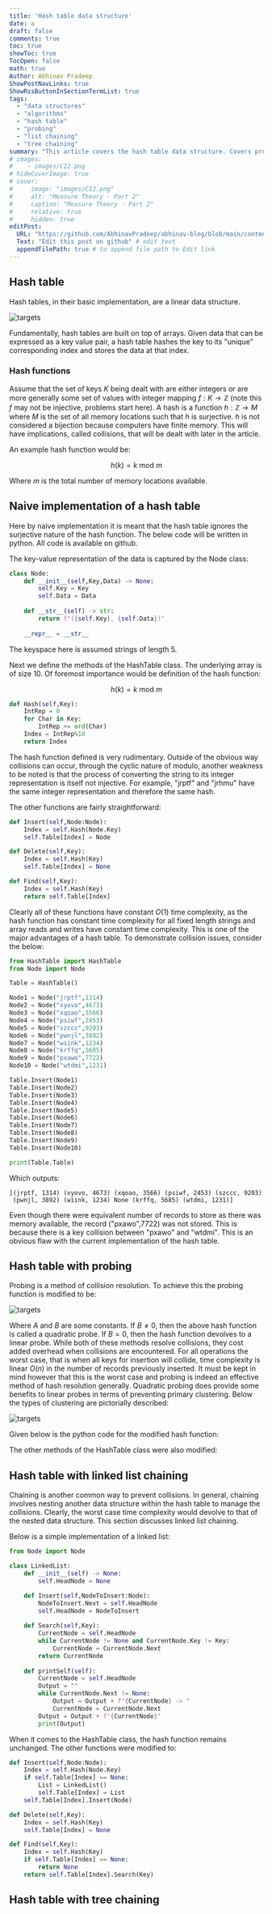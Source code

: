 ```yaml
---
title: 'Hash table data structure'
date: a
draft: false
comments: true
toc: true
showToc: true
TocOpen: false
math: true
Author: Abhinav Pradeep
ShowPostNavLinks: true
ShowRssButtonInSectionTermList: true
tags:  
  - "data structures"
  - "algorithms"
  - "hash table"
  - "probing"
  - "list chaining"
  - "tree chaining"
summary: "This article covers the hash table data structure. Covers probing and chaining techniques."
# images:
#    - images/CI2.png
# hideCoverImage: true
# cover:
#     image: "images/CI2.png"
#     alt: "Measure Theory - Part 2"
#     caption: "Measure Theory - Part 2"
#     relative: true
#     hidden: true
editPost:
  URL: "https://github.com/AbhinavPradeep/abhinav-blog/blob/main/content"
  Text: "Edit this post on github" # edit text
  appendFilePath: true # to append file path to Edit link
---
```


## Hash table

Hash tables, in their basic implementation, are a linear data structure. 

![targets](/HT1.png)

Fundamentally, hash tables are built on top of arrays. Given data that can be expressed as a key value pair, a hash table hashes the key to its "unique" corresponding index and stores the data at that index. 

### Hash functions

Assume that the set of keys $K$ being dealt with are either integers or are more generally some set of values with integer mapping $f:K \to \mathbb{Z} \text{ }$ (note this $f$ may not be injective, problems start here). A hash is a function $h: \mathbb{Z} \to M$ where $M$ is the set of all memory locations such that $h$ is surjective. $h$ is not considered a bijection because computers have finite memory. This will have implications, called collisions, that will be dealt with later in the article.

An example hash function would be:

$$h(k) = k \text{ mod } m$$

Where $m$ is the total number of memory locations available.

## Naive implementation of a hash table

Here by naive implementation it is meant that the hash table ignores the surjective nature of the hash function. The below code will be written in python. All code is available on github.

The key-value representation of the data is captured by the Node class:

```python
class Node:
    def __init__(self,Key,Data) -> None:
        self.Key = Key
        self.Data = Data
    
    def __str__(self) -> str:
        return f"({self.Key}, {self.Data})"
    
    __repr__ = __str__
```

The keyspace here is assumed strings of length 5. 

Next we define the methods of the HashTable class. The underlying array is of size 10. Of foremost importance would be definition of the hash function:

$$h(k) = k \text{ mod } m$$

```python
def Hash(self,Key):
    IntRep = 0
    for Char in Key:
        IntRep += ord(Char)
    Index = IntRep%10
    return Index
```

The hash function defined is very rudimentary. Outside of the obvious way collisions can occur, through the cyclic nature of modulo, another weakness to be noted is that the process of converting the string to its integer representation is itself not injective. For example, "jrptf" and "jrhmu" have the same integer representation and therefore the same hash.

The other functions are fairly straightforward:

```python
def Insert(self,Node:Node):
    Index = self.Hash(Node.Key)
    self.Table[Index] = Node

def Delete(self,Key):
    Index = self.Hash(Key)
    self.Table[Index] = None

def Find(self,Key):
    Index = self.Hash(Key)
    return self.Table[Index]
```

Clearly all of these functions have constant $O(1)$ time complexity, as the hash function has constant time complexity for all fixed length strings and array reads and writes have constant time complexity. This is one of the major advantages of a hash table. To demonstrate collision issues, consider the below:

```python
from HashTable import HashTable
from Node import Node

Table = HashTable()

Node1 = Node("jrptf",1314)
Node2 = Node("xyovo",4673)
Node3 = Node("xqoao",3566)
Node4 = Node("psiwf",2453)
Node5 = Node("szccc",9203)
Node6 = Node("pwnjl",3892)
Node7 = Node("wiink",1234)
Node8 = Node("krffq",5685)
Node9 = Node("pxawo",7722)
Node10 = Node("wtdmi",1231)

Table.Insert(Node1)
Table.Insert(Node2)
Table.Insert(Node3)
Table.Insert(Node4)
Table.Insert(Node5)
Table.Insert(Node6)
Table.Insert(Node7)
Table.Insert(Node8)
Table.Insert(Node9)
Table.Insert(Node10)

print(Table.Table)
```

Which outputs:

```terminal
[(jrptf, 1314) (xyovo, 4673) (xqoao, 3566) (psiwf, 2453) (szccc, 9203)
 (pwnjl, 3892) (wiink, 1234) None (krffq, 5685) (wtdmi, 1231)]
```

Even though there were equivalent number of records to store as there was memory available, the record ("pxawo",7722) was not stored. This is because there is a key collision between "pxawo" and "wtdmi". This is an obvious flaw with the current implementation of the hash table. 

## Hash table with probing

Probing is a method of collision resolution. To achieve this the probing function is modified to be:

![targets](/HT2.png)

<!-- $$h(k,i) = (k + Ai + Bi^2)\text{ mod } m$$ -->

Where $A$ and $B$ are some constants. If $B \neq 0$, then the above hash function is called a quadratic probe. If $B = 0$, then the hash function devolves to a linear probe. While both of these methods resolve collisions, they cost added overhead when collisions are encountered. For all operations the worst case, that is when all keys for insertion will collide, time complexity is linear $O(n)$ in the number of records previously inserted. It must be kept in mind however that this is the worst case and probing is indeed an effective method of hash resolution generally. Quadratic probing does provide some benefits to linear probes in terms of preventing primary clustering. Below the types of clustering are pictorially described:

![targets](/HT3.png)

Given below is the python code for the modified hash function:

The other methods of the HashTable class were also modified:


<!-- $$h(k,i) = (k + Ai)\text{ mod } m$$ -->

## Hash table with linked list chaining

Chaining is another common way to prevent collisions. In general, chaining involves nesting another data structure within the hash table to manage the collisions. Clearly, the worst case time complexity would devolve to that of the nested data structure. This section discusses linked list chaining.

Below is a simple implementation of a linked list:

```python
from Node import Node

class LinkedList:
    def __init__(self) -> None:
        self.HeadNode = None

    def Insert(self,NodeToInsert:Node):
        NodeToInsert.Next = self.HeadNode
        self.HeadNode = NodeToInsert
    
    def Search(self,Key):
        CurrentNode = self.HeadNode
        while CurrentNode != None and CurrentNode.Key != Key:
            CurrentNode = CurrentNode.Next
        return CurrentNode
    
    def printSelf(self):
        CurrentNode = self.HeadNode
        Output = ""
        while CurrentNode.Next != None:
            Output = Output + f"{CurrentNode} -> "
            CurrentNode = CurrentNode.Next
        Output = Output + f"{CurrentNode}"
        print(Output)
```
When it comes to the HashTable class, the hash function remains unchanged. The other functions were modified to:

```python
def Insert(self,Node:Node):
    Index = self.Hash(Node.Key)
    if self.Table[Index] == None:
        List = LinkedList()
        self.Table[Index] = List
    self.Table[Index].Insert(Node)

def Delete(self,Key):
    Index = self.Hash(Key)
    self.Table[Index] = None

def Find(self,Key):
    Index = self.Hash(Key)
    if self.Table[Index] == None:
        return None
    return self.Table[Index].Search(Key)
```


## Hash table with tree chaining